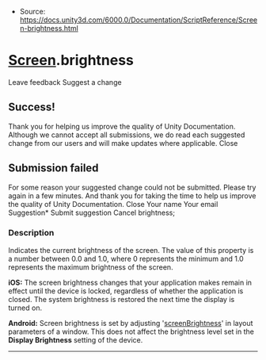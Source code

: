 * Source: https://docs.unity3d.com/6000.0/Documentation/ScriptReference/Screen-brightness.html

#  [Screen](https://docs.unity3d.com/6000.0/Documentation/ScriptReference/Screen.html).brightness
Leave feedback
Suggest a change
## Success!
Thank you for helping us improve the quality of Unity Documentation. Although we cannot accept all submissions, we do read each suggested change from our users and will make updates where applicable.
Close
## Submission failed
For some reason your suggested change could not be submitted. Please <a>try again</a> in a few minutes. And thank you for taking the time to help us improve the quality of Unity Documentation.
Close
Your name Your email Suggestion* Submit suggestion
Cancel
brightness; 
### Description
Indicates the current brightness of the screen.
The value of this property is a number between 0.0 and 1.0, where 0 represents the minimum and 1.0 represents the maximum brightness of the screen.  
  
**iOS:** The screen brightness changes that your application makes remain in effect until the device is locked, regardless of whether the application is closed. The system brightness is restored the next time the display is turned on.  
  
**Android:** Screen brightness is set by adjusting '[screenBrightness](https://developer.android.com/reference/android/view/WindowManager.LayoutParams#screenBrightness)' in layout parameters of a window. This does not affect the brightness level set in the **Display Brightness** setting of the device.
* * *
